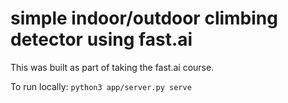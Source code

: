 # simple indoor/outdoor climbing detector using fast.ai

This was built as part of taking the fast.ai course.

To run locally:
`python3 app/server.py serve`
